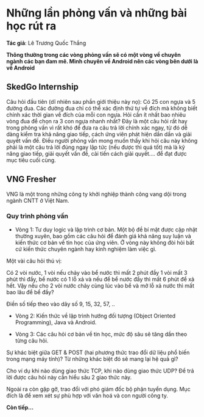 # Những lần phỏng vấn và những bài học rút ra

**Tác giả**: Lê Trương Quốc Thắng

**Thông thường trong các vòng phỏng vấn sẽ có một vòng về chuyên ngành các bạn đam mê. Mình chuyên về Android nên các vòng bên dưới là về Android**

## SkedGo Internship

Câu hỏi đầu tiên (dĩ nhiên sau phần giới thiệu này nọ): Có 25 con ngựa và 5 đường đua. Các đường đua chỉ có thể xác định thứ tự về đích mà không biết chính xác thời gian về đích của mỗi con ngựa. Hỏi cần ít nhất bao nhiêu vòng đua để chọn ra 3 con ngựa nhanh nhất?
Đây là một câu hỏi rất hay trong phỏng vấn vì rất khó để đưa ra câu trả lời chính xác ngay, từ đó dễ dàng kiểm tra khả năng giao tiếp, cách ứng viên phát hiện dần dần và giải quyết vấn đề. Điều người phỏng vấn mong muốn thấy khi hỏi câu này không phải là một câu trả lời đúng ngay lập tức (nếu được thì quá tốt) mà là kỹ năng giao tiếp, giải quyết vấn đề, cải tiến cách giải quyết.... để đạt được mục tiêu cuối cùng.

## VNG Fresher
VNG là một trong những công ty khởi nghiệp thành công vang dội trong ngành CNTT ở Việt Nam.

### Quy trình phỏng vấn
* Vòng 1: Tư duy logic và lập trình cơ bản. Một bộ đề bí mật được cập nhật thường xuyên, bao gồm các câu hỏi để đánh giá khả năng suy luận và kiến thức cơ bản về tin học của ứng viên. Ở vòng này không đòi hỏi bất cứ kiến thức chuyên ngành hay kinh nghiệm làm việc gì.

Một vài câu hỏi thú vị:

Có 2 vòi nước, 1 vòi nếu chảy vào bể nước thì mất 2 phút đầy 1 vòi mất 3 phút thì đầy, bể nước có 1 lỗ xả và nếu để bể nước đầy thì mất 6 phút để xả hết. Vậy nếu cho 2 vòi nước chảy cùng lúc vào bể và mở lỗ xả nước thì mất bao lâu để bể đầy?

Điền số tiếp theo vào dãy số 9, 15, 32, 57, ..

* Vòng 2: Kiến thức về lập trình hướng đối tượng (Object Oriented Programming), Java và Android.

* Vòng 3: Các câu hỏi cơ bản về tin học, mức độ sâu sẽ tăng dần theo từng câu hỏi.

Sự khác biệt giữa GET & POST (hai phương thức trao đổi dữ liệu phổ biến trong mạng máy tính)? Từ những khác biệt đó sẽ mang lại hệ quả gì? 

Cho ví dụ khi nào dùng giao thức TCP, khi nào dùng giao thức UDP? Để trả lời được câu hỏi này cần hiểu sâu 2 giao thức này.

Ngoài ra còn gặp gỡ, trao đổi với phó giám đốc bộ phận tuyển dụng. Mục đích là để xem xét sự phù hợp với văn hoá và con người công ty.

**Còn tiếp...**